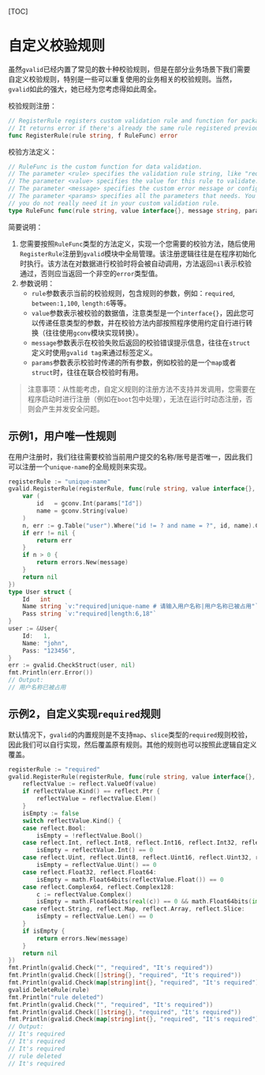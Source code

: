[TOC]

# 自定义校验规则

虽然`gvalid`已经内置了常见的数十种校验规则，但是在部分业务场景下我们需要自定义校验规则，特别是一些可以重复使用的业务相关的校验规则。当然，`gvalid`如此的强大，她已经为您考虑得如此周全。

校验规则注册：
```go
// RegisterRule registers custom validation rule and function for package.
// It returns error if there's already the same rule registered previously.
func RegisterRule(rule string, f RuleFunc) error
```

校验方法定义：
```go
// RuleFunc is the custom function for data validation.
// The parameter <rule> specifies the validation rule string, like "required", "between:1,100", etc.
// The parameter <value> specifies the value for this rule to validate.
// The parameter <message> specifies the custom error message or configured i18n message for this rule.
// The parameter <params> specifies all the parameters that needs. You can ignore parameter <params> if
// you do not really need it in your custom validation rule.
type RuleFunc func(rule string, value interface{}, message string, params map[string]interface{}) error
```
简要说明：
1. 您需要按照`RuleFunc`类型的方法定义，实现一个您需要的校验方法，随后使用`RegisterRule`注册到`gvalid`模块中全局管理。该注册逻辑往往是在程序初始化时执行。该方法在对数据进行校验时将会被自动调用，方法返回`nil`表示校验通过，否则应当返回一个非空的`error`类型值。
1. 参数说明：
    - `rule`参数表示当前的校验规则，包含规则的参数，例如：`required`, `between:1,100`, `length:6`等等。
    - `value`参数表示被校验的数据值，注意类型是一个`interface{}`，因此您可以传递任意类型的参数，并在校验方法内部按照程序使用约定自行进行转换（往往使用`gconv`模块实现转换）。
    - `message`参数表示在校验失败后返回的校验错误提示信息，往往在`struct`定义时使用`gvalid tag`来通过标签定义。
    - `params`参数表示校验时传递的所有参数，例如校验的是一个`map`或者`struct`时，往往在联合校验时有用。

> 注意事项：从性能考虑，自定义规则的注册方法不支持并发调用，您需要在程序启动时进行注册（例如在`boot`包中处理），无法在运行时动态注册，否则会产生并发安全问题。

## 示例1，用户唯一性规则

在用户注册时，我们往往需要校验当前用户提交的名称/账号是否唯一，因此我们可以注册一个`unique-name`的全局规则来实现。

```go
registerRule := "unique-name"
gvalid.RegisterRule(registerRule, func(rule string, value interface{}, message string, params map[string]interface{}) error {
	var (
		id   = gconv.Int(params["Id"])
		name = gconv.String(value)
	)
	n, err := g.Table("user").Where("id != ? and name = ?", id, name).Count()
	if err != nil {
		return err
	}
	if n > 0 {
		return errors.New(message)
	}
	return nil
})
type User struct {
	Id   int
	Name string `v:"required|unique-name # 请输入用户名称|用户名称已被占用"`
	Pass string `v:"required|length:6,18"`
}
user := &User{
	Id:   1,
	Name: "john",
	Pass: "123456",
}
err := gvalid.CheckStruct(user, nil)
fmt.Println(err.Error())
// Output:
// 用户名称已被占用
```

## 示例2，自定义实现`required`规则

默认情况下，`gvalid`的内置规则是不支持`map`、`slice`类型的`required`规则校验，因此我们可以自行实现，然后覆盖原有规则。其他的规则也可以按照此逻辑自定义覆盖。
```go
registerRule := "required"
gvalid.RegisterRule(registerRule, func(rule string, value interface{}, message string, params map[string]interface{}) error {
    reflectValue := reflect.ValueOf(value)
    if reflectValue.Kind() == reflect.Ptr {
        reflectValue = reflectValue.Elem()
    }
    isEmpty := false
    switch reflectValue.Kind() {
    case reflect.Bool:
        isEmpty = !reflectValue.Bool()
    case reflect.Int, reflect.Int8, reflect.Int16, reflect.Int32, reflect.Int64:
        isEmpty = reflectValue.Int() == 0
    case reflect.Uint, reflect.Uint8, reflect.Uint16, reflect.Uint32, reflect.Uint64, reflect.Uintptr:
        isEmpty = reflectValue.Uint() == 0
    case reflect.Float32, reflect.Float64:
        isEmpty = math.Float64bits(reflectValue.Float()) == 0
    case reflect.Complex64, reflect.Complex128:
        c := reflectValue.Complex()
        isEmpty = math.Float64bits(real(c)) == 0 && math.Float64bits(imag(c)) == 0
    case reflect.String, reflect.Map, reflect.Array, reflect.Slice:
        isEmpty = reflectValue.Len() == 0
    }
    if isEmpty {
        return errors.New(message)
    }
    return nil
})
fmt.Println(gvalid.Check("", "required", "It's required"))
fmt.Println(gvalid.Check([]string{}, "required", "It's required"))
fmt.Println(gvalid.Check(map[string]int{}, "required", "It's required"))
gvalid.DeleteRule(rule)
fmt.Println("rule deleted")
fmt.Println(gvalid.Check("", "required", "It's required"))
fmt.Println(gvalid.Check([]string{}, "required", "It's required"))
fmt.Println(gvalid.Check(map[string]int{}, "required", "It's required"))
// Output:
// It's required
// It's required
// It's required
// rule deleted
// It's required
```










